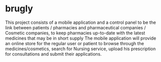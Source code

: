 # brugly
This project consists of a mobile application and a control panel to be the link between patients / pharmacies and pharmaceutical companies / Cosmetic companies, to keep pharmacies up-to-date with the latest medicines that may be in short supply The mobile application will provide an online store for the regular user or patient to browse through the medicines/cosmetics, search for Nursing service, upload his prescription for consultations and submit their applications.
